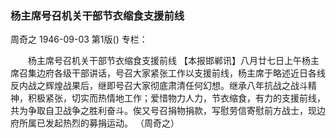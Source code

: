### 杨主席号召机关干部节衣缩食支援前线
周奇之
1946-09-03
第1版()
专栏：

　　杨主席号召机关干部节衣缩食支援前线
    【本报邯郸讯】八月廿七日上午杨主席召集边府各级干部讲话，号召大家紧张工作以支援前线，杨主席于略述近日各线反内战之辉煌战果后，继即号召大家彻底肃清任何幻想。继承八年抗战之战斗精神，积极紧张，切实而热情地工作；爱惜物力人力，节衣缩食，有力的支援前线，共为争取自卫战争之胜利奋斗。俟又号召捐物捐款，写慰劳信寄慰前方战士，现边府所属已发起热烈的募捐运动。  （周奇之）

